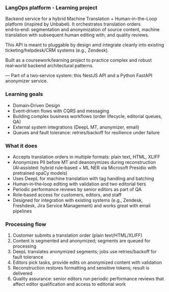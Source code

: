 ### LangOps platform - Learning project

Backend service for a hybrid Machine Translation + Human-in-the-Loop platform (inspired by Unbabel). It orchestrates translation orders end‑to‑end: segmentation and anonymization of source content, machine translation with subsequent human editing with, and quality reviews. 

This API is meant to pluggable by design amd integrate cleanly into existing ticketing/helpdesk/CRM systems (e.g., Zendesk).

Built as a coursework/learning project to practice complex and robust real‑world backend architectural patterns.

— Part of a two‑service system: this NestJS API and a Python FastAPI anonymizer service.

### Learning goals
- Domain‑Driven Design
- Event‑driven flows with CQRS and messaging
- Building complex business workflows (order lifecycle, editorial queues, QA)
- External system integrations (DeepL MT, anonymizer, email)
- Queues and fault tolerance: retries/backoff for resilience under failure

### What it does
- Accepts translation orders in multiple formats: plain text, HTML, XLIFF
- Anonymizes PII before MT and deanonymizes during reconstruction (AI‑assisted: hybrid rule‑based + ML NER via Microsoft Presidio with pretrained spaCy models)
- Uses DeepL for machine translation with tag handling and batching
- Human‑in‑the‑loop editing with validation and two editorial tiers
- Periodic performance reviews by senior editors as part of QA
- Role‑based access for customers, editors, and staff
- Designed for integration with existing systems (e.g., Zendesk, Freshdesk, Jira Service Management) and works great with email pipelines

### Processing flow
1) Customer submits a translation order (plain text/HTML/XLIFF)
2) Content is segmented and anonymized; segments are queued for processing
3) DeepL translates anonymized segments; jobs use retries/backoff for fault tolerance
4) Editors pick tasks, provide edits on anonymized content with validation
5) Reconstruction restores formatting and sensitive tokens; result is delivered
6) Quality assurance: senior editors run periodic performance reviews that affect editor qualification and access to editorial work
